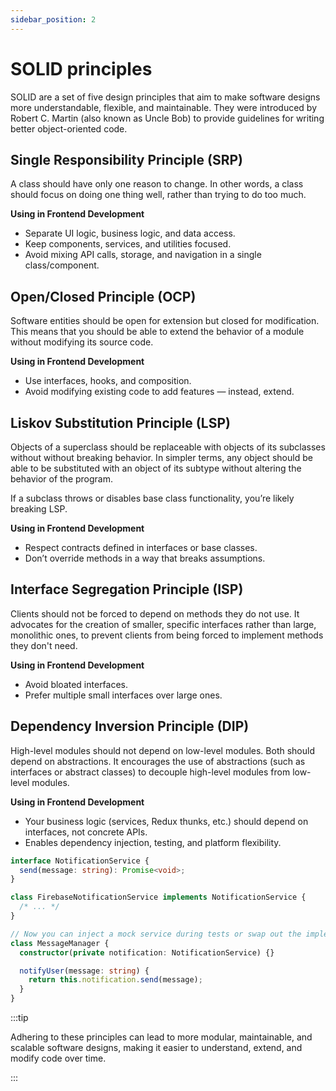 ```yaml
---
sidebar_position: 2
---
```


# SOLID principles

SOLID are a set of five design principles that aim to make software designs more
understandable, flexible, and maintainable. They were introduced by Robert C.
Martin (also known as Uncle Bob) to provide guidelines for writing better
object-oriented code.

## Single Responsibility Principle (SRP)

A class should have only one reason to change. In other words, a class should
focus on doing one thing well, rather than trying to do too much.

**Using in Frontend Development**

- Separate UI logic, business logic, and data access.
- Keep components, services, and utilities focused.
- Avoid mixing API calls, storage, and navigation in a single class/component.

## Open/Closed Principle (OCP)

Software entities should be open for extension but closed for modification. This
means that you should be able to extend the behavior of a module without
modifying its source code.

**Using in Frontend Development**

- Use interfaces, hooks, and composition.
- Avoid modifying existing code to add features — instead, extend.

## Liskov Substitution Principle (LSP)

Objects of a superclass should be replaceable with objects of its subclasses
without without breaking behavior. In simpler terms, any object should be able
to be substituted with an object of its subtype without altering the behavior of
the program.

If a subclass throws or disables base class functionality, you’re likely
breaking LSP.

**Using in Frontend Development**

- Respect contracts defined in interfaces or base classes.
- Don’t override methods in a way that breaks assumptions.

## Interface Segregation Principle (ISP)

Clients should not be forced to depend on methods they do not use. It advocates
for the creation of smaller, specific interfaces rather than large, monolithic
ones, to prevent clients from being forced to implement methods they don't need.

**Using in Frontend Development**

- Avoid bloated interfaces.
- Prefer multiple small interfaces over large ones.

## Dependency Inversion Principle (DIP)

High-level modules should not depend on low-level modules. Both should depend on
abstractions. It encourages the use of abstractions (such as interfaces or
abstract classes) to decouple high-level modules from low-level modules.

**Using in Frontend Development**

- Your business logic (services, Redux thunks, etc.) should depend on
  interfaces, not concrete APIs.
- Enables dependency injection, testing, and platform flexibility.

```typescript
interface NotificationService {
  send(message: string): Promise<void>;
}

class FirebaseNotificationService implements NotificationService {
  /* ... */
}

// Now you can inject a mock service during tests or swap out the implementation.
class MessageManager {
  constructor(private notification: NotificationService) {}

  notifyUser(message: string) {
    return this.notification.send(message);
  }
}
```

:::tip

Adhering to these principles can lead to more modular, maintainable, and
scalable software designs, making it easier to understand, extend, and modify
code over time.

:::
